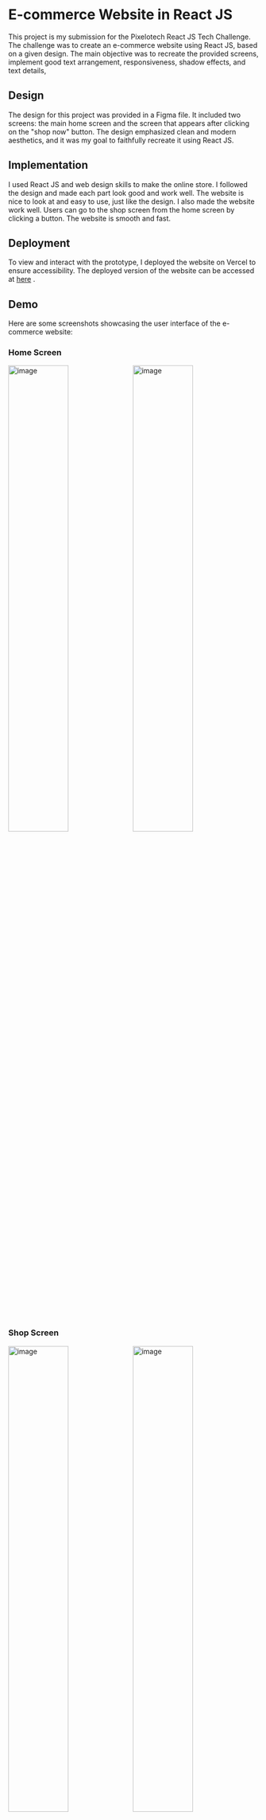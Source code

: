# E-commerce Website in React JS

This project is my submission for the Pixelotech React JS Tech Challenge. The challenge was to create an e-commerce website using React JS, based on a given design. The main objective was to recreate the provided screens, implement good text arrangement, responsiveness, shadow effects, and text details,

## Design
The design for this project was provided in a Figma file. It included two screens: the main home screen and the screen that appears after clicking on the "shop now" button. The design emphasized clean and modern aesthetics, and it was my goal to faithfully recreate it using React JS.

## Implementation
I used React JS and web design skills to make the online store. I followed the design and made each part look good and work well. The website is nice to look at and easy to use, just like the design. I also made the website work well. Users can go to the shop screen from the home screen by clicking a button. The website is smooth and fast.

## Deployment
To view and interact with the prototype, I deployed the website on Vercel to ensure accessibility. The deployed version of the website can be accessed at [here](https://e-commerce-tech-test.vercel.app/) .

## Demo 

Here are some screenshots showcasing the user interface of the e-commerce website:

### Home Screen
<img width="49%" alt="image" src="https://github.com/Saqlain451/E-commers/assets/77657627/b231d5e0-2959-496b-81ef-413dcaa29310">
<img width="49%" alt="image" src="https://github.com/Saqlain451/E-commers/assets/77657627/33145bbc-4cde-420b-bcc6-05db046c5bbe">

### Shop Screen
<img width="49%" alt="image" src="https://github.com/Saqlain451/E-commers/assets/77657627/48e972d4-452d-4fae-8d22-8aacf3087655">
<img width="49%" alt="image" src="https://github.com/Saqlain451/E-commers/assets/77657627/5529b02e-c34a-430c-a1df-cb8ae208649e">

### Tab View

Upon clicking the three-bar icon ☰ located in the top left corner, users can open the menu and access various sections of the website. The menu provides a user-friendly way to browse different categories and pages. To close the menu, users can click on the cancel ✖ button, which is also located in the top left corner.

<img width="32%" alt="image" src="https://github.com/Saqlain451/E-commers/assets/77657627/67ca608e-942c-4d22-a254-cc3a7f32f3ad">
<img width="32%" alt="image" src="https://github.com/Saqlain451/E-commers/assets/77657627/1746395a-8421-4fc4-bd3b-35d4a40f0cf4">
<img width="32%" alt="image" src="https://github.com/Saqlain451/E-commers/assets/77657627/3fadc031-df68-471c-8298-b77d2439cf3a">

### Mobile View

<img width="24%" alt="image" src="https://github.com/Saqlain451/E-commers/assets/77657627/571f362a-e0db-48cf-9a53-66e043a22a50">
<img width="24%" alt="image" src="https://github.com/Saqlain451/E-commers/assets/77657627/413a0ee0-03ad-4fc0-a430-c4a83099c61b">
<img width="24%" alt="image" src="https://github.com/Saqlain451/E-commers/assets/77657627/8234a859-3372-4d2b-844f-ad8003958272">
<img width="24%" alt="image" src="https://github.com/Saqlain451/E-commers/assets/77657627/7ae8e97a-8747-4d77-83ce-879edf623ba0">

In mobile devices, users can click on the three-bar icon ☰ to open the navigation menu. The menu provides a convenient way to access different pages and sections of the website. To close the menu, users can simply click on the ✖ cancel button,

<img width="24%" alt="image" src="https://github.com/Saqlain451/E-commers/assets/77657627/43170af0-a5fd-4421-be70-7729c8cb0aba">
<img width="24%" alt="image" src="https://github.com/Saqlain451/E-commers/assets/77657627/267ca8fd-e8a9-4445-a0b1-22d4f82cccc2">

### How To Run ??
In the project directory, you can run:

  1. Install dependencies :
  
  ```
  npm install
  ```
  
  2.Run this app on your browser :
  
  ```
  npm run dev
  ```
  
  Runs the app in the development mode.
  open http://localhost:5173 to view it in the browser.



